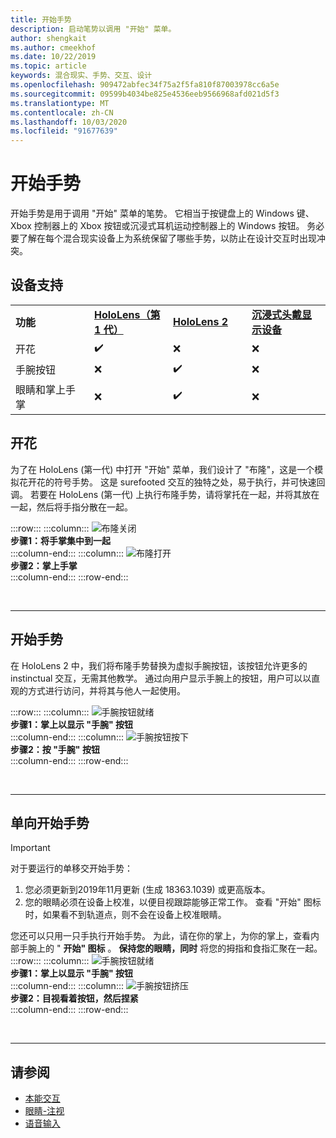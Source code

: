 ```yaml
---
title: 开始手势
description: 启动笔势以调用 "开始" 菜单。
author: shengkait
ms.author: cmeekhof
ms.date: 10/22/2019
ms.topic: article
keywords: 混合现实、手势、交互、设计
ms.openlocfilehash: 909472abfec34f75a2f5fa810f87003978cc6a5e
ms.sourcegitcommit: 09599b4034be825e4536eeb9566968afd021d5f3
ms.translationtype: MT
ms.contentlocale: zh-CN
ms.lasthandoff: 10/03/2020
ms.locfileid: "91677639"
---
```

# <a name="start-gesture"></a>开始手势

开始手势是用于调用 "开始" 菜单的笔势。 它相当于按键盘上的 Windows 键、Xbox 控制器上的 Xbox 按钮或沉浸式耳机运动控制器上的 Windows 按钮。 务必要了解在每个混合现实设备上为系统保留了哪些手势，以防止在设计交互时出现冲突。

## <a name="device-support"></a>设备支持

<table>
    <colgroup>
    <col width="25%" />
    <col width="25%" />
    <col width="25%" />
    <col width="25%" />
    </colgroup>
    <tr>
        <td><strong>功能</strong></td>
        <td><a href="../hololens-hardware-details.md"><strong>HoloLens（第 1 代）</strong></a></td>
        <td><a href="https://docs.microsoft.com/hololens/hololens2-hardware"><strong>HoloLens 2</strong></td>
        <td><a href="../discover/immersive-headset-hardware-details.md"><strong>沉浸式头戴显示设备</strong></a></td>
    </tr>
     <tr>
        <td>开花</td>
        <td>✔️</td>
        <td>❌</td>
        <td>❌</td>
    </tr>
     <tr>
        <td>手腕按钮</td>
        <td>❌</td>
        <td>✔️</td>
        <td>❌</td>
    </tr>
    <tr>
        <td>眼睛和掌上手掌</td>
        <td>❌</td>
        <td>✔️</td>
        <td>❌</td>
    </tr>
</table>

## <a name="bloom"></a>开花
为了在 HoloLens (第一代) 中打开 "开始" 菜单，我们设计了 "布隆"，这是一个模拟花开花的符号手势。 这是 surefooted 交互的独特之处，易于执行，并可快速回调。 若要在 HoloLens (第一代) 上执行布隆手势，请将掌托在一起，并将其放在一起，然后将手指分散在一起。

:::row:::
    :::column:::
        ![布隆关闭](images/bloom-close.png)<br>
        **步骤1：将手掌集中到一起**<br>
    :::column-end:::
    :::column:::
        ![布隆打开](images/bloom-open.png)<br>
        **步骤2：掌上手掌**<br>
    :::column-end:::
:::row-end:::

<br>

---

## <a name="start-gesture"></a>开始手势
在 HoloLens 2 中，我们将布隆手势替换为虚拟手腕按钮，该按钮允许更多的 instinctual 交互，无需其他教学。 通过向用户显示手腕上的按钮，用户可以以直观的方式进行访问，并将其与他人一起使用。

:::row:::
    :::column:::
        ![手腕按钮就绪](images/wrist-button-ready.png)<br>
        **步骤1：掌上以显示 "手腕" 按钮**<br>
    :::column-end:::
    :::column:::
        ![手腕按钮按下](images/wrist-button-press.png)<br>
        **步骤2：按 "手腕" 按钮**<br>
    :::column-end:::
:::row-end:::

<br>

---


## <a name="one-handed-start-gesture"></a>单向开始手势

> [!IMPORTANT]
> 对于要运行的单移交开始手势：
>
> 1. 您必须更新到2019年11月更新 (生成 18363.1039) 或更高版本。
> 1. 您的眼睛必须在设备上校准，以便目视跟踪能够正常工作。 查看 "开始" 图标时，如果看不到轨道点，则不会在设备上校准眼睛。

您还可以只用一只手执行开始手势。 为此，请在你的掌上，为你的掌上，查看内部手腕上的 " **开始" 图标** 。 **保持您的眼睛，同时** 将您的拇指和食指汇聚在一起。<br>
:::row:::
    :::column:::
        ![手腕按钮就绪](images/wrist-button-ready.png)<br>
        **步骤1：掌上以显示 "手腕" 按钮**<br>
    :::column-end:::
    :::column:::
        ![手腕按钮挤压](images/wrist-button-pinch.png)<br>
        **步骤2：目视看着按钮，然后捏紧**<br>
    :::column-end:::
:::row-end:::

<br>

---

## <a name="see-also"></a>请参阅

* [本能交互](interaction-fundamentals.md)
* [眼睛-注视](eye-tracking.md)
* [语音输入](voice-input.md)
